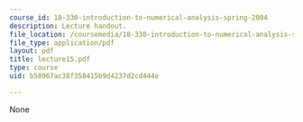 ```yaml
---
course_id: 18-330-introduction-to-numerical-analysis-spring-2004
description: Lecture handout.
file_location: /coursemedia/18-330-introduction-to-numerical-analysis-spring-2004/b58967ac38f358415b9d4237d2cd444e_lecture15.pdf
file_type: application/pdf
layout: pdf
title: lecture15.pdf
type: course
uid: b58967ac38f358415b9d4237d2cd444e

---
```

None